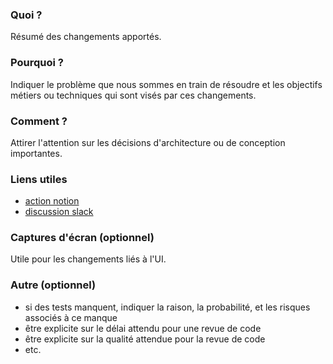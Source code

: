 ### Quoi ?

Résumé des changements apportés.

### Pourquoi ?

Indiquer le problème que nous sommes en train de résoudre et les objectifs métiers ou techniques qui sont visés par ces changements.

### Comment ?

Attirer l'attention sur les décisions d'architecture ou de conception importantes.

### Liens utiles

- [action notion](PASTE-URL-HERE)
- [discussion slack](PASTE-URL-HERE)

### Captures d'écran (optionnel)

Utile pour les changements liés à l'UI.

### Autre (optionnel)

- si des tests manquent, indiquer la raison, la probabilité, et les risques associés à ce manque
- être explicite sur le délai attendu pour une revue de code
- être explicite sur la qualité attendue pour la revue de code
- etc.
